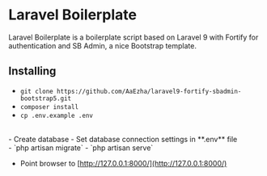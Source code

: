 # Laravel Boilerplate

Laravel Boilerplate is a boilerplate script based on Laravel 9 with Fortify for authentication and SB Admin, a nice Bootstrap template.


## Installing

- `git clone https://github.com/AaEzha/laravel9-fortify-sbadmin-bootstrap5.git`
- `composer install`
- `cp .env.example .env`
<br>
- Create database
- Set database connection settings in **.env** file
<br>
- `php artisan migrate`
- `php artisan serve`

- Point browser to [http://127.0.0.1:8000/](http://127.0.0.1:8000/)
